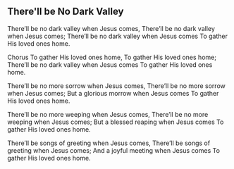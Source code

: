 ## There'll be No Dark Valley

There’ll be no dark valley when Jesus comes,
There’ll be no dark valley when Jesus comes;
There’ll be no dark valley when Jesus comes
To gather His loved ones home.

Chorus
To gather His loved ones home,
To gather His loved ones home;
There’ll be no dark valley when Jesus comes
To gather His loved ones home.

There’ll be no more sorrow when Jesus comes,
There’ll be no more sorrow when Jesus comes;
But a glorious morrow when Jesus comes
To gather His loved ones home.

There’ll be no more weeping when Jesus comes,
There’ll be no more weeping when Jesus comes;
But a blessed reaping when Jesus comes
To gather His loved ones home.

There’ll be songs of greeting when Jesus comes,
There’ll be songs of greeting when Jesus comes;
And a joyful meeting when Jesus comes
To gather His loved ones home.
